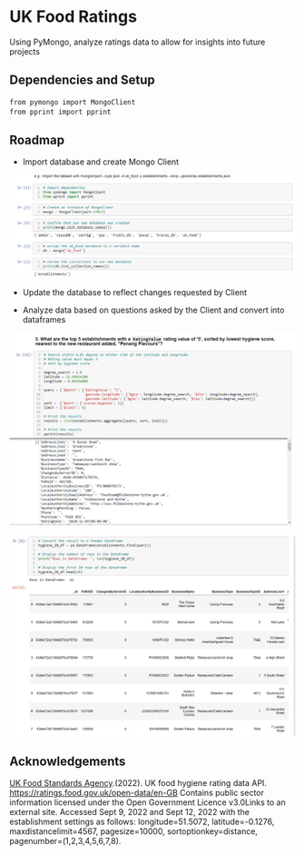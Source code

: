 # UK Food Ratings

Using PyMongo, analyze ratings data to allow for insights into future projects


## Dependencies and Setup

```bash
from pymongo import MongoClient
from pprint import pprint
```
    
## Roadmap

- Import database and create Mongo Client

![App Screenshot](https://raw.githubusercontent.com/gnimeth/uk_food_ratings/main/Resources/Screenshot_20230202_105053.png)

- Update the database to reflect changes requested by Client

- Analyze data based on questions asked by the Client and convert into dataframes

![App Screenshot](https://raw.githubusercontent.com/gnimeth/uk_food_ratings/main/Resources/Screenshot_20230202_105014.png)

![App Screenshot](https://raw.githubusercontent.com/gnimeth/uk_food_ratings/main/Resources/Screenshot_20230202_104945.png)

## Acknowledgements

[UK Food Standards Agency](https://www.food.gov.uk/).(2022). UK food hygiene rating data API. https://ratings.food.gov.uk/open-data/en-GB Contains public sector information licensed under the Open Government Licence v3.0Links to an external site.
Accessed Sept 9, 2022 and Sept 12, 2022 with the establishment settings as follows: longitude=51.5072, latitude=-0.1276, maxdistancelimit=4567, pagesize=10000, sortoptionkey=distance, pagenumber=(1,2,3,4,5,6,7,8).

